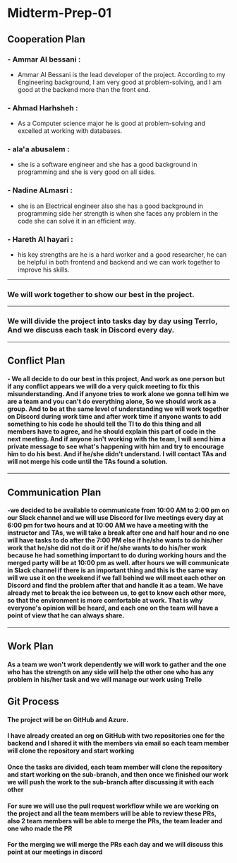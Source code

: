 # Midterm-Prep-01

## Cooperation Plan
### - Ammar Al bessani :
- Ammar Al Bessani is the lead developer of the project. According to my Engineering background, I am very good at problem-solving, and I am good at the backend more than the front end.
### - Ahmad Harhsheh :
-  As a Computer science major he is good at problem-solving and excelled at working with databases.
### - ala'a abusalem :
- she is a software engineer and she has a good background in programming and she is very good on all sides.
### - Nadine ALmasri :
- she is an Electrical engineer also she has a good background in programming side her strength is when she faces any problem in the code she can solve it in an efficient way.
### - Hareth Al hayari :
- his key strengths are he is a hard worker and a good researcher, he can be helpful in both frontend and backend and we can work together to improve his skills.
---
### We will work together to show our best in the project.
---
### We will divide the project into tasks day by day using Terrlo, And we discuss each task in Discord every day.
---
## Conflict Plan
#### - We all decide to do our best in this project, And work as one person but if any conflict appears we will do a  very quick meeting to fix this misunderstanding. And if anyone tries to work alone we gonna tell him we are a team and you can't do everything alone, So we should work as a group. And to be at the same level of understanding  we will work together on Discord during work time and after work time if anyone wants to add something to his code he should tell the Tl to do this thing and all members have to agree, and he should explain this part of code in the next meeting. And if anyone isn't working with the team, I will send him a private message to see what's happening with him and try to encourage him to do his best. And if he/she didn't understand. I will contact TAs and will not merge his code until the TAs found a solution.
---
## Communication Plan
#### -we decided to be available to communicate from 10:00 AM to 2:00 pm on our Slack channel and we will use Discord for live meetings every day at 6:00 pm for two hours and at 10:00 AM we have a meeting with the instructor and TAs, we will take a break after one and half hour and no one will have tasks to do after the 7:00 PM else if he/she wants to do his/her work that he/she did not do it or if he/she wants to do his/her work because he had something important to do during working hours and the merged party will be at 10:00 pm as well. after hours we will communicate in Slack channel if there is an important thing and this is the same way will we use it on the weekend if we fall behind we will meet each other on Discord and find the problem after that and handle it as a team. We have already met to break the ice between us, to get to know each other more, so that the environment is more comfortable at work. That is why everyone's opinion will be heard, and each one on the team will have a point of view that he can always share.
---
## Work Plan
#### As a team we won't work dependently we will work to gather and the one who has the strength on any side will help the other one who has any problem in his/her task and we will manage our work using Trello
## Git Process
#### The project will be on GitHub and Azure.
#### I have already created an org on GitHub with two repositories one for the backend and I shared it with the members via email so each team member will clone the repository and start working
#### Once the tasks are divided, each team member will clone the repository and start working on the sub-branch, and then once we finished our work we will push the work to the sub-branch after discussing it with each other
#### For sure we will use the pull request workflow while we are working on the project and all the team members will be able to review these PRs, also 2 team members will be able to merge the PRs, the team leader and one who made the PR
#### For the merging we will merge the PRs each day and we will discuss this point at our meetings in discord
